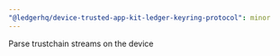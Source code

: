 ```yaml
---
"@ledgerhq/device-trusted-app-kit-ledger-keyring-protocol": minor
---
```


Parse trustchain streams on the device
